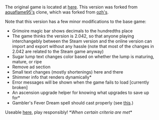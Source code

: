 The original game is located at [here](https://orteil.dashnet.org/cookieclicker/).
This version was forked from [aquaflame95's](https://github.com/AquaFlame95/aquaflame95.github.io) clone, which was forked from [ozh's](https://github.com/ozh/cookieclicker).

Note that this version has a few minor modifications to the base game:
- Grimoire magic bar shows decimals to the hundredths place
- The game thinks the version is 2.042, so that anyone playing interchangebly between the Steam version and the online version can import and export without any hassle (note that most of the changes in 2.042 are related to the Steam game anyway)
- Sugar lump text changes color based on whether the lump is maturing, mature, or ripe
- Remove ad section
- Small text changes (mostly shortenings) here and there
- Shimmer info that renders dynamically*
- Error messages will be shown when the game fails to load [currently broken]
- An ascension upgrade helper for knowing what upgrades to save up for*
- Gambler's Fever Dream spell should cast properly (see [this](https://cookieclicker.fandom.com/wiki/Grimoire#cite_note-1).)


Useable [here](https://mrbuilder1961.github.io), play responsibly!
\**When certain criteria are met*\*

